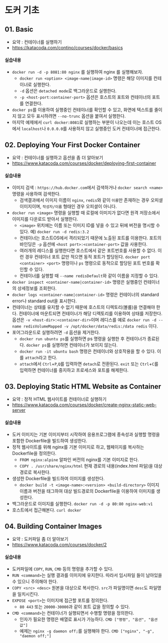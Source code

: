 # 도커 기초

## 01. Basic
- 요약 : 컨테이너를 실행하기
- https://katacoda.com/contino/courses/docker/basics
#### 실습내용
- `docker run -d -p 8081:80 nginx` 를 실행하여 nginx 를 실행해보자.
  - `docker run <option> <image-name|image-id>` 명령은 해당 이미지를 컨테이너로 실행한다.
  - `-d` 옵션은 `detached mode`로 백그라운드로 실행한다.
  - `-p <host-port:container-port>` 옵션은 호스트의 포트와 컨테이너의 포트를 연결한다.
- `docker ps`를 이용하여 실행중인 컨테이너를 확인할 수 있고, 화면에 텍스트를 줄이지 않고 모두 표시하려면 `--no-trunc` 옵션을 붙여서 실행한다.
- 마지막 예제에서 `curl docker:8081`로 실행하는 부분이 나오는데 이는 호스트 OS에서 `localhost`나 `0.0.0.0`를 사용하지 않고 실행중인 도커 컨테이너에 접근한다.

## 02. Deploying Your First Docker Container
- 요약 : 컨테이너를 실행하고 옵션을 좀 더 알아보기
- https://www.katacoda.com/courses/docker/deploying-first-container
#### 실습내용
- 이미지 검색 : `https://hub.docker.com`에서 검색하거나 `docker search <name>` 명령을 사용하여 검색한다.
  - 검색결과에서 이미지 이름이 `nginx`, `redis`와 같이 `이름`만 존재하는 경우 오피셜 이미지이며, `작성자/이름` 형태인 경우 오피셜이 아니다.
- `docker run <image>` 명령을 실행할 때 로컬에 이미지가 없다면 원격 저장소에서 이미지를 다운로드 받아서 실행한다.
  - `<image>` 위치에는 이름 또는 이미지 ID를 넣을 수 있고 뒤에 버전을 명시할 수 있다. 예) `docker run -d redis:3.2`
  - 컨테이너는 호스트OS에서 격리되었기 때문에 노출된 포트를 이용한다. 포트의 바인딩은 `-p` 옵션에 `<host port>:<container-port>` 값을 사용한다.
  - 여러개의 레디스를 실행한다면 호스트에서 같은 포트번호를 사용할 수 없다. 이런 경우 컨테이너 포트 값만 적으면 동적 포트가 할당된다. `docker port <container> <port>` 명령이나 `ps` 명령으로 동적으로 할당된 포트 번호를 확인할 수 있다.
  - 컨테이너를 실행할 때 `--name redisDefault`와 같이 이름을 지정할 수 있다.
- `docker inspect <container-name|container-id>` 명령은 실행중인 컨테이너의 상세정보를 조회한다.
- `docker logs <container-name|container-id>` 명령은 컨테이너의 standard error나 standard out을 표시한다.
- 컨테이너는 상태를 유지할 수 없기 때문에 호스트의 디렉토리(볼륨)을 연결해야 한다. 컨테이너에 마운트되면 컨테이너가 해당 디렉토리를 이용하여 상태를 저장한다. 옵션은 `-v <host-dir>:<container-dir>`이며 레디스를 예로 `docker run -d --name redisVolumeMapped -v /opt/docker/data/redis:/data redis` 이다.
- 포어그라운드로 실행하려면 `-d` 옵션을 제거한다.
  - `docker run ubuntu ps`를 실행하면 ps 명령을 실행한 후 컨테이너가 종료된다. `docker ps`를 실행하면 컨테이너가 보이지 않는다.
  - `docker run -it ubuntu bash` 명령은 컨테이너와 상호작용을 할 수 있다. 이를 `attach`라고 한다.
  - `attach`에서 `Ctrl`+`P`,`Q`를 입력하면 `detach`로 전환된다. `exit` 또는 `Ctrl`+`C`를 입력하면 컨테이너를 중지하고 프로세스와 포트를 해제한다.

## 03. Deploying Static HTML Website as Container
- 요약 : 정적 HTML 웹사이트를 컨테이너로 실행하기
- https://www.katacoda.com/courses/docker/create-nginx-static-web-server
#### 실습내용
- 도커 이미지는 기본 이미지부터 시작하여 응용프로그램에 종속성과 실행할 명령을 포함한 Dockerfile을 빌드하여 생성한다.
- 정적 웹사이트를 위해 nginx를 기본 이미지로 하고, 웹페이지를 복사하는 Dockerfile을 정의한다.
  - `FROM nginx:alpine` 알파인 버전의 nginx를 기본 이미지로 한다.
  - `COPY . /usr/share/nginx/html` 현재 경로의 내용(index.html 파일)을 대상 경로로 복사한다.
- 생성한 Dockerfile을 빌드하여 이미지를 생성한다.
  - `docker build -t <image-name>:<version> <build-directory>` 이미지 이름과 버전을 태그하여 대상 빌드경로의 Dockerfile을 이용하여 이미지를 생성한다.
- 백그라운드로 이미지를 실행한다. `docker run -d -p 80:80 nginx-web:v1`
- 호스트에서 접근해본다. `curl docker`

## 04. Building Container Images
- 요약 : 도커파일 좀 더 알아보기
- https://www.katacoda.com/courses/docker/2
#### 실습내용
- 도커파일에 `COPY`, `RUN`, `CMD` 등의 명령을 추가할 수 있다.
- `RUN <command>`는 실행 결과를 이미지에 유지한다. 따라서 임시파일 들이 남아있을 수 있으니 주의해야 한다.
- `COPY <src> <desc>` 원본을 대상으로 복사한다. `src`가 파일명이면 `desc`도 파일명을 일치시킨다.
- `EXPOSE <port>`는 이미지에 접근할 포트를 정의한다.
  - `80 443` 또는 `20000-30000`과 같이 포트 값을 정의할 수 있다.
- `CMD <command>`는 컨테이너가 실행되면서 수행할 명령을 정의한다.
  - 인자가 필요한 명령은 배열로 표시가 가능하다. `CMD ["명령", "옵션", "옵션값"]`
  - 예제는 `nginx -g daemon off;`를 실행해야 한다. `CMD ["nginx", "-g", "daemon off;"]`
